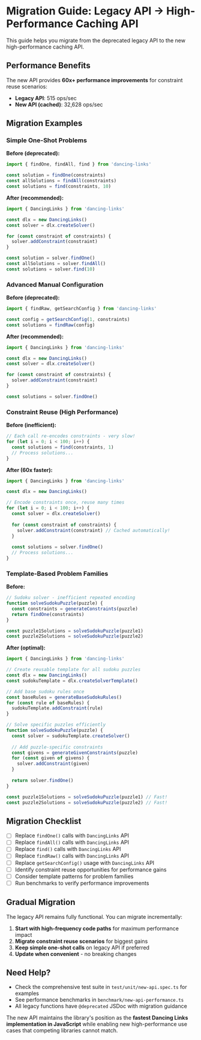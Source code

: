 # Migration Guide: Legacy API → High-Performance Caching API

This guide helps you migrate from the deprecated legacy API to the new high-performance caching API.

## Performance Benefits

The new API provides **60x+ performance improvements** for constraint reuse scenarios:

- **Legacy API**: 515 ops/sec
- **New API (cached)**: 32,628 ops/sec

## Migration Examples

### Simple One-Shot Problems

**Before (deprecated):**
```typescript
import { findOne, findAll, find } from 'dancing-links'

const solution = findOne(constraints)
const allSolutions = findAll(constraints)  
const solutions = find(constraints, 10)
```

**After (recommended):**
```typescript
import { DancingLinks } from 'dancing-links'

const dlx = new DancingLinks()
const solver = dlx.createSolver()

for (const constraint of constraints) {
  solver.addConstraint(constraint)
}

const solution = solver.findOne()
const allSolutions = solver.findAll()
const solutions = solver.find(10)
```

### Advanced Manual Configuration

**Before (deprecated):**
```typescript
import { findRaw, getSearchConfig } from 'dancing-links'

const config = getSearchConfig(1, constraints)
const solutions = findRaw(config)
```

**After (recommended):**
```typescript
import { DancingLinks } from 'dancing-links'

const dlx = new DancingLinks()
const solver = dlx.createSolver()

for (const constraint of constraints) {
  solver.addConstraint(constraint)
}

const solutions = solver.findOne()
```

### Constraint Reuse (High Performance)

**Before (inefficient):**
```typescript
// Each call re-encodes constraints - very slow!
for (let i = 0; i < 100; i++) {
  const solutions = find(constraints, 1)
  // Process solutions...
}
```

**After (60x faster):**
```typescript
import { DancingLinks } from 'dancing-links'

const dlx = new DancingLinks()

// Encode constraints once, reuse many times
for (let i = 0; i < 100; i++) {
  const solver = dlx.createSolver()
  
  for (const constraint of constraints) {
    solver.addConstraint(constraint) // Cached automatically!
  }
  
  const solutions = solver.findOne()
  // Process solutions...
}
```

### Template-Based Problem Families

**Before:**
```typescript
// Sudoku solver - inefficient repeated encoding
function solveSudokuPuzzle(puzzle) {
  const constraints = generateConstraints(puzzle)
  return findOne(constraints)
}

const puzzle1Solutions = solveSudokuPuzzle(puzzle1)
const puzzle2Solutions = solveSudokuPuzzle(puzzle2)
```

**After (optimal):**
```typescript
import { DancingLinks } from 'dancing-links'

// Create reusable template for all sudoku puzzles
const dlx = new DancingLinks()
const sudokuTemplate = dlx.createSolverTemplate()

// Add base sudoku rules once
const baseRules = generateBaseSudokuRules()
for (const rule of baseRules) {
  sudokuTemplate.addConstraint(rule)
}

// Solve specific puzzles efficiently
function solveSudokuPuzzle(puzzle) {
  const solver = sudokuTemplate.createSolver()
  
  // Add puzzle-specific constraints
  const givens = generateGivenConstraints(puzzle)
  for (const given of givens) {
    solver.addConstraint(given)
  }
  
  return solver.findOne()
}

const puzzle1Solutions = solveSudokuPuzzle(puzzle1) // Fast!
const puzzle2Solutions = solveSudokuPuzzle(puzzle2) // Fast!
```

## Migration Checklist

- [ ] Replace `findOne()` calls with `DancingLinks` API
- [ ] Replace `findAll()` calls with `DancingLinks` API  
- [ ] Replace `find()` calls with `DancingLinks` API
- [ ] Replace `findRaw()` calls with `DancingLinks` API
- [ ] Replace `getSearchConfig()` usage with `DancingLinks` API
- [ ] Identify constraint reuse opportunities for performance gains
- [ ] Consider template patterns for problem families
- [ ] Run benchmarks to verify performance improvements

## Gradual Migration

The legacy API remains fully functional. You can migrate incrementally:

1. **Start with high-frequency code paths** for maximum performance impact
2. **Migrate constraint reuse scenarios** for biggest gains  
3. **Keep simple one-shot calls** on legacy API if preferred
4. **Update when convenient** - no breaking changes

## Need Help?

- Check the comprehensive test suite in `test/unit/new-api.spec.ts` for examples
- See performance benchmarks in `benchmark/new-api-performance.ts`
- All legacy functions have `@deprecated` JSDoc with migration guidance

The new API maintains the library's position as the **fastest Dancing Links implementation in JavaScript** while enabling new high-performance use cases that competing libraries cannot match.